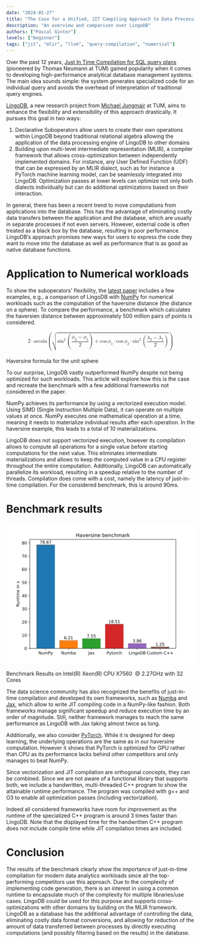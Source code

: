 ```yaml
---
date: "2024-01-27"
title: "The Case for a Unified, JIT Compiling Approach to Data Processing"
description: "An overview and comparison over LingoDB"
authors: ["Pascal Ginter"]
levels: ["beginner"]
tags: ["jit", "mlir", "llvm", "query-compilation", "numerical"]
---
```


Over the past 12 years, [Just In Time Compilation for SQL query plans](https://dl.acm.org/doi/10.14778/2002938.2002940) (pioneered by Thomas Neumann at TUM) gained popularity when it comes to developing high-performance analytical database management systems. The main idea sounds simple: the system generates specialized code for an individual query and avoids the overhead of interpretation of traditional query engines.

[LingoDB](https://www.lingo-db.com/), a new research project from [Michael Jungmair](https://db.in.tum.de/~jungmair/) at TUM, aims to enhance the flexibility and extensibility of this approach drastically. It pursues this goal in two ways:

1.  Declarative Suboperators allow users to create their own operations within LingoDB beyond traditional relational algebra allowing the application of the data processing engine of LingoDB to other domains
2.  Building upon multi-level intermediate representation (MLIR), a compiler framework that allows cross-optimization between independently implemented domains. For instance, any User Defined Function (UDF) that can be expressed by an MLIR dialect, such as for instance a PyTorch machine learning model, can be seamlessly integrated into LingoDB. Optimization passes at lower levels can optimize not only both dialects individually but can do additional optimizations based on their interaction.

In general, there has been a recent trend to move computations from applications into the database. This has the advantage of eliminating costly data transfers between the application and the database, which are usually in separate processes if not even servers. However, external code is often treated as a black box by the database, resulting in poor performance. LingoDB’s approach promises new ways for users to express the code they want to move into the database as well as performance that is as good as native database functions.

# Application to Numerical workloads

To show the suboperators' flexibility, the [latest paper](https://dl.acm.org/doi/10.14778/3611479.3611539) includes a few examples, e.g., a comparison of LingoDB with [NumPy](https://numpy.org/) for numerical workloads such as the computation of the haversine distance (the distance on a sphere). To compare the performance, a benchmark which calculates the haversien distance between approximately 500 million pairs of points is considered.

<math xmlns="http://www.w3.org/1998/Math/MathML" display="block" class="tml-display" style="display:block math;">
  <mtable displaystyle="true" columnalign="right">
    <mtr>
      <mtd class="tml-right" style="padding:0.7ex 0em 0.7ex 0em;">
        <mrow>
          <mn>2</mn>
          <mo>⋅</mo>
          <mrow>
            <mi>arcsin</mi>
            <mo>⁡</mo>
          </mrow>
          <mrow>
            <mo fence="true" form="prefix">(</mo>
            <msqrt>
              <mrow>
                <msup>
                  <mi>sin</mi>
                  <mn>2</mn>
                </msup>
                <mo>⁡</mo>
                <mspace width="0.1667em"></mspace>
                <mrow>
                  <mrow>
                    <mo fence="true" form="prefix">(</mo>
                    <mfrac>
                      <mrow>
                        <msub>
                          <mi>ϕ</mi>
                          <mn>2</mn>
                        </msub>
                        <mo>−</mo>
                        <msub>
                          <mi>ϕ</mi>
                          <mn>1</mn>
                        </msub>
                      </mrow>
                      <mn>2</mn>
                    </mfrac>
                    <mo fence="true" form="postfix">)</mo>
                  </mrow>
                  <mo>+</mo>
                  <mrow>
                    <mi>cos</mi>
                    <mo>⁡</mo>
                    <mspace width="0.1667em"></mspace>
                  </mrow>
                  <msub>
                    <mi>ϕ</mi>
                    <mn>1</mn>
                  </msub>
                  <mo>⋅</mo>
                  <mrow>
                    <mi>cos</mi>
                    <mo>⁡</mo>
                    <mspace width="0.1667em"></mspace>
                  </mrow>
                  <msub>
                    <mi>ϕ</mi>
                    <mn>2</mn>
                  </msub>
                  <mo>⋅</mo>
                  <msup>
                    <mi>sin</mi>
                    <mn>2</mn>
                  </msup>
                  <mo>⁡</mo>
                  <mspace width="0.1667em"></mspace>
                  <mrow>
                    <mo fence="true" form="prefix">(</mo>
                    <mfrac>
                      <mrow>
                        <msub>
                          <mi>λ</mi>
                          <mn>2</mn>
                        </msub>
                        <mo>−</mo>
                        <msub>
                          <mi>λ</mi>
                          <mn>1</mn>
                        </msub>
                      </mrow>
                      <mn>2</mn>
                    </mfrac>
                    <mo fence="true" form="postfix">)</mo>
                  </mrow>
                </mrow>
              </mrow>
            </msqrt>
            <mo fence="true" form="postfix">)</mo>
          </mrow>
        </mrow>
      </mtd>
    </mtr>
  </mtable>
</math>

Haversine formula for the unit sphere

To our surprise, LingoDB vastly outperformed NumPy despite not being optimized for such workloads. This article will explore how this is the case and recreate the benchmark with a few additional frameworks not considered in the paper.

NumPy achieves its performance by using a vectorized execution model. Using SIMD (Single Instruction Multiple Data), it can operate on multiple values at once. NumPy executes one mathematical operation at a time, meaning it needs to materialize individual results after each operation. In the haversine example, this leads to a total of 10 materializations.

LingoDB does not support vectorized execution, however its compilation allows to compute all operations for a single value before starting computations for the next value. This eliminates intermediate materializations and allows to keep the computed value in a CPU register throughout the entire computation. Additionally, LingoDB can automatically parallelize its workload, resulting in a speedup relative to the number of threads. Compilation does come with a cost, namely the latency of just-in-time compilation. For the considered benchmark, this is around 90ms.

# Benchmark results

![](plot.svg)

Benchmark Results on Intel(R) Xeon(R) CPU X7560  @ 2.27GHz with 32 Cores

The data science community has also recognized the benefits of just-in-time compilation and developed its own frameworks, such as [Numba](https://numba.pydata.org/) and [Jax](https://jax.readthedocs.io/en/latest/index.html), which allow to write JIT compiling code in a NumPy-like fashion. Both frameworks manage significant speedup and reduce execution time by an order of magnitude. Still, neither framework manages to reach the same performance as LingoDB with Jax taking almost twice as long.

Additionally, we also consider [PyTorch](https://pytorch.org/). While it is designed for deep learning, the underlying operations are the same as in our haversine computation. However it shows that PyTorch is optimized for GPU rather than CPU as its performance lacks behind other competitors and only manages to beat NumPy.

Since vectorization and JIT compilation are orthogonal concepts, they can be combined. Since we are not aware of a functional library that supports both, we include a handwritten, multi-threaded C++ program to show the attainable runtime performance. The program was compiled with g++ and O3 to enable all optimization passes (including vectorization).

Indeed all considered frameworks have room for improvement as the runtime of the specialized C++ program is around 3 times faster than LingoDB. Note that the displayed time for the handwritten C++ program does not include compile time while JIT compilation times are included.

# Conclusion

The results of the benchmark clearly show the importance of just-in-time compilation for modern data analytics workloads since all the top-performing competitors use this approach. Due to the complexity of implementing code generation, there is an interest in using a common runtime to encapsulate much of the complexity for multiple libraries/use cases. LingoDB could be used for this purpose and supports cross-optimizations with other domains by building on the MLIR framework. LingoDB as a database has the additional advantage of controlling the data, eliminating costly data format conversions, and allowing for reduction of the amount of data transferred between processes by directly executing computations (and possibly filtering based on the results) in the database.